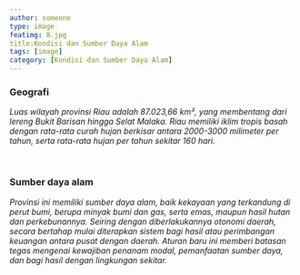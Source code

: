 ```yaml
---
author: someone
type: image
featimg: 8.jpg
title:Kondisi dan Sumber Daya Alam
tags: [image]
category: [Kondisi dan Sumber Daya Alam]
---
```

### Geografi
_Luas wilayah provinsi Riau adalah 87.023,66 km², yang membentang dari lereng Bukit Barisan hingga
 Selat Malaka. Riau memiliki iklim tropis basah dengan rata-rata curah hujan berkisar antara 2000-3000
 milimeter per tahun, serta rata-rata hujan per tahun sekitar 160 hari._

<br>

### Sumber daya alam
_Provinsi ini memiliki sumber daya alam, baik kekayaan yang terkandung di perut bumi, berupa minyak
 bumi dan gas, serta emas, maupun hasil hutan dan perkebunannya. Seiring dengan diberlakukannya otonomi
 daerah, secara bertahap mulai diterapkan sistem bagi hasil atau perimbangan keuangan antara pusat dengan
 daerah. Aturan baru ini memberi batasan tegas mengenai kewajiban penanam modal, pemanfaatan sumber daya,
 dan bagi hasil dengan lingkungan sekitar._
